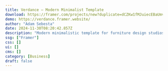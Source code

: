 ```yaml
---
title: Verdance — Modern Minimalist Template
download: https://framer.com/projects/new?duplicate=dCZKw1fMJuiecEBaUmvO&via=sebadam&duplicateType=siteTemplate
demo: https://verdance.framer.website/
author: "Adam Sebesta"
date: 2024-11-30T08:20:42.857Z
description: "Modern minimalistic template for furniture design studios. A simple effective landing page with unique design."
ssg: ["Framer"]
css: []
ui: []
cms: []
category: [Business]
draft: false
---
```

